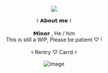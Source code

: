 <div align="center">

![](https://files.catbox.moe/iu5zdp.png)

</div> <div align="center"> ꒰ 𝗔𝗯𝗼𝘂𝘁 𝗺𝗲 ꒱
</div> <div align="center">   ⠀⠀
</div> <div align="center"> 𝗠𝗶𝗻𝗼𝗿 , He / him
</div> <div align="center"> This is still a WIP, Please be patient ♡ !
</div> <div align="center">   ⠀⠀
</div> <div align="center">  ୨ Rentry ♡ Carrd ୧

<div align="center">

![image](https://github.com/user-attachments/assets/888dc89b-cd30-46cb-ac32-97457f7e2aa4)
